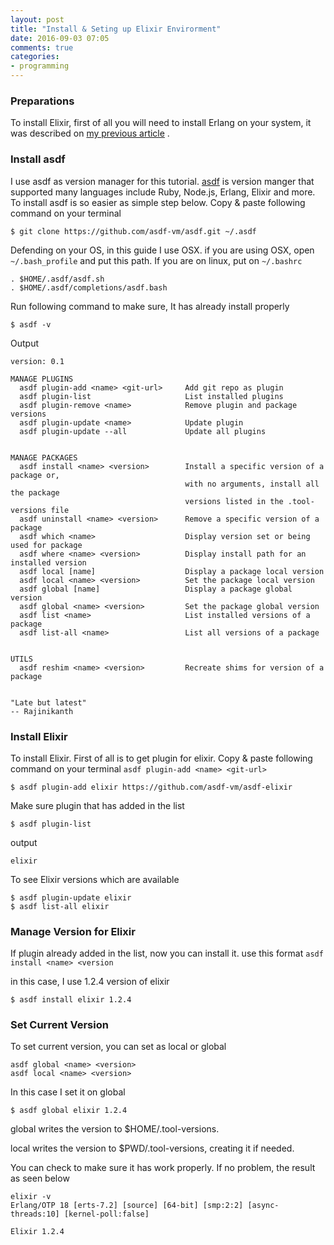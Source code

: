 ```yaml
---
layout: post
title: "Install & Seting up Elixir Envirorment"
date: 2016-09-03 07:05
comments: true
categories: 
- programming
---
```


### Preparations ###

To install Elixir, first of all you will need to install Erlang on your system, it was described on [my previous article](http://yrsdi.blogupstairs.com/programming/setup-erlang-with-kerl-mac-osx/) .

### Install asdf ###

I use asdf as version manager for this tutorial. [asdf](https://github.com/asdf-vm/asdf) is version manger that supported many languages include Ruby, Node.js, Erlang, Elixir and more. To install asdf is so easier as simple step below. Copy & paste following command on your terminal

```
$ git clone https://github.com/asdf-vm/asdf.git ~/.asdf
```
Defending on your OS, in this guide I use OSX. if you are using OSX, open `~/.bash_profile` and put this path. If you are on linux, put on `~/.bashrc`

<!--more-->

```
. $HOME/.asdf/asdf.sh
. $HOME/.asdf/completions/asdf.bash
```

Run following command to make sure, It has already install properly

```
$ asdf -v
```
Output 

```
version: 0.1

MANAGE PLUGINS
  asdf plugin-add <name> <git-url>     Add git repo as plugin
  asdf plugin-list                     List installed plugins
  asdf plugin-remove <name>            Remove plugin and package versions
  asdf plugin-update <name>            Update plugin
  asdf plugin-update --all             Update all plugins


MANAGE PACKAGES
  asdf install <name> <version>        Install a specific version of a package or,
                                       with no arguments, install all the package
                                       versions listed in the .tool-versions file
  asdf uninstall <name> <version>      Remove a specific version of a package
  asdf which <name>                    Display version set or being used for package
  asdf where <name> <version>          Display install path for an installed version
  asdf local [name]                    Display a package local version
  asdf local <name> <version>          Set the package local version
  asdf global [name]                   Display a package global version
  asdf global <name> <version>         Set the package global version
  asdf list <name>                     List installed versions of a package
  asdf list-all <name>                 List all versions of a package


UTILS
  asdf reshim <name> <version>         Recreate shims for version of a package


"Late but latest"
-- Rajinikanth
```


### Install Elixir ###

To install Elixir. First of all is to get plugin for elixir. Copy & paste following command on your terminal
`asdf plugin-add <name> <git-url>`

```
$ asdf plugin-add elixir https://github.com/asdf-vm/asdf-elixir
```
Make sure plugin that has added in the list

```
$ asdf plugin-list
```
output 

```
elixir
```

To see Elixir versions which are available
```
$ asdf plugin-update elixir
$ asdf list-all elixir 

```
### Manage Version for Elixir ###

If plugin already added in the list, now you can install it. use this format `asdf install <name> <version`

in this case, I use 1.2.4 version of elixir

```
$ asdf install elixir 1.2.4
```

### Set Current Version ###

To set current version, you can set as local or global

```
asdf global <name> <version>
asdf local <name> <version>

```
In this case I set it on global
```
$ asdf global elixir 1.2.4
```
global writes the version to $HOME/.tool-versions.

local writes the version to $PWD/.tool-versions, creating it if needed.

You can check to make sure it has work properly. If no problem, the result as seen below

```
elixir -v
Erlang/OTP 18 [erts-7.2] [source] [64-bit] [smp:2:2] [async-threads:10] [kernel-poll:false]

Elixir 1.2.4
```

